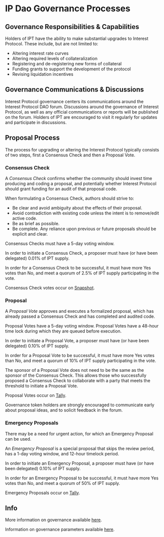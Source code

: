 # IP Dao Governance Processes

## Governance Responsibilities & Capabilities
Holders of IPT have the ability to make substantial upgrades to Interest Protocol. These include, but are not limited to:

* Altering interest rate curves
* Altering required levels of collateralization
* Registering and de-registering new forms of collateral
* Funding grants to support the development of the protocol
* Revising liquidation incentives

## Governance Communications & Discussions
Interest Protocol governance centers its communications around the Interest Protocol DAO forum. Discussions around the governance of Interest Protocol, as well as any official communications or reports will be published on the forum. Holders of IPT are encouraged to visit it regularly for updates and participate in discussions.

## Proposal Process
The process for upgrading or altering the Interest Protocol typically consists of two steps, first a Consensus Check and then a Proposal Vote.


### Consensus Check
A *Consensus Check* confirms whether the community should invest time producing and coding a proposal, and potentially whether Interest Protocol should grant funding for an audit of that proposal code.

When formulating a Consensus Check, authors should strive to:

* Be clear and avoid ambiguity about the effects of their proposal.
* Avoid contradiction with existing code unless the intent is to remove/edit active code.
* Be as brief as possible.
* Be complete. Any reliance upon previous or future proposals should be explicit and clear.

Consensus Checks must have a 5-day voting window.

In order to initiate a Consensus Check, a proposer must have (or have been delegated) 0.01% of IPT supply.

In order for a Consensus Check to be successful, it must have more Yes votes than No, and meet a quorum of 2.5% of IPT supply participating in the vote.

Consensus Check votes occur on [Snapshot](https://snapshot.org/#/).

### Proposal

A *Proposal Vote* approves and executes a formalized proposal, which has already passed a Consensus Check and has completed and audited code.

Proposal Votes have a 5-day voting window. Proposal Votes have a 48-hour time lock during which they are queued before execution.

In order to initiate a Proposal Vote, a proposer must have (or have been delegated) 0.10% of IPT supply.

In order for a Proposal Vote to be successful, it must have more Yes votes than No, and meet a quorum of 10% of IPT supply participating in the vote.

The sponsor of a Proposal Vote does not need to be the same as the sponsor of the Consensus Check. This allows those who successfully proposed a Consensus Check to collaborate with a party that meets the threshold to initiate a Proposal Vote.

Proposal Votes occur on [Tally](https://www.tally.xyz).

Governance token holders are strongly encouraged to communicate early about proposal ideas, and to solicit feedback in the forum. 

### Emergency Proposals
There may be a need for urgent action, for which an Emergency Proposal can be used.

An *Emergency Proposal* is a special proposal that skips the review period, has a 1-day voting window, and 12-hour timelock period.

In order to initiate an Emergency Proposal, a proposer must have (or have been delegated) 0.10% of IPT supply.

In order for an Emergency Proposal to be successful, it must have more Yes votes than No, and meet a quorum of 50% of IPT supply.

Emergency Proposals occur on [Tally](https://www.tally.xyz).

## Info
More information on governance available [here](../../../concepts/Governance/Overview).

Information on governance parameters available [here](../../../reference/ProtocolParameters).

